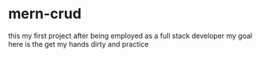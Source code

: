 # mern-crud
this my first project after being employed as a full stack developer 
my goal here is the get my hands dirty and practice

